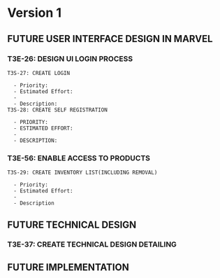 # Version 1

## FUTURE USER INTERFACE DESIGN IN MARVEL
  ### T3E-26: DESIGN UI LOGIN PROCESS
    T3S-27: CREATE LOGIN
    
      - Priority: 
      - Estimated Effort:
      - 
      - Description: 
    T3S-28: CREATE SELF REGISTRATION

      - PRIORITY: 
      - ESTIMATED EFFORT:
      - 
      - DESCRIPTION: 
 ### T3E-56: ENABLE ACCESS TO PRODUCTS
    T3S-29: CREATE INVENTORY LIST(INCLUDING REMOVAL)     
      
      - Priority:
      - Estimated Effort:
      - 
      - Description
## FUTURE TECHNICAL DESIGN
### T3E-37: CREATE TECHNICAL DESIGN DETAILING

## FUTURE IMPLEMENTATION
